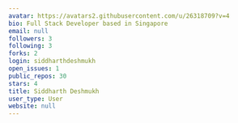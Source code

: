 ```yaml
---
avatar: https://avatars2.githubusercontent.com/u/26318709?v=4
bio: Full Stack Developer based in Singapore
email: null
followers: 3
following: 3
forks: 2
login: siddharthdeshmukh
open_issues: 1
public_repos: 30
stars: 4
title: Siddharth Deshmukh
user_type: User
website: null
---
```

